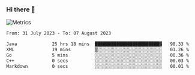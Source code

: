 ### Hi there 👋

![Metrics](https://github.com/radoapx/radoapx/blob/main/github-metrics.svg)

<!--START_SECTION:waka-->

```txt
From: 31 July 2023 - To: 07 August 2023

Java             25 hrs 18 mins  ████████████████████████▓   98.33 %
XML              19 mins         ▒░░░░░░░░░░░░░░░░░░░░░░░░   01.26 %
Go               5 mins          ░░░░░░░░░░░░░░░░░░░░░░░░░   00.36 %
C++              0 secs          ░░░░░░░░░░░░░░░░░░░░░░░░░   00.03 %
Markdown         0 secs          ░░░░░░░░░░░░░░░░░░░░░░░░░   00.01 %
```

<!--END_SECTION:waka-->

<!--
**radoapx/radoapx** is a ✨ _special_ ✨ repository because its `README.md` (this file) appears on your GitHub profile.

Here are some ideas to get you started:

- 🔭 I’m currently working on ...
- 🌱 I’m currently learning ...
- 👯 I’m looking to collaborate on ...
- 🤔 I’m looking for help with ...
- 💬 Ask me about ...
- 📫 How to reach me: ...
- 😄 Pronouns: ...
- ⚡ Fun fact: ...
-->
